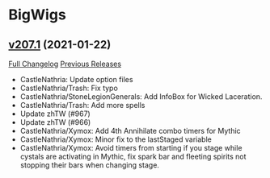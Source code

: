 # BigWigs

## [v207.1](https://github.com/BigWigsMods/BigWigs/tree/v207.1) (2021-01-22)
[Full Changelog](https://github.com/BigWigsMods/BigWigs/compare/v207...v207.1) [Previous Releases](https://github.com/BigWigsMods/BigWigs/releases)

- CastleNathria: Update option files  
- CastleNathria/Trash: Fix typo  
- CastleNathria/StoneLegionGenerals: Add InfoBox for Wicked Laceration.  
- CastleNathria/Trash: Add more spells  
- Update zhTW (#967)  
- Update zhTW (#966)  
- CastleNathria/Xymox: Add 4th Annihilate combo timers for Mythic  
- CastleNathria/Xymox: Minor fix to the lastStaged variable  
- CastleNathria/Xymox: Avoid timers from starting if you stage while cystals are activating in Mythic, fix spark bar and fleeting spirits not stopping their bars when changing stage.  
